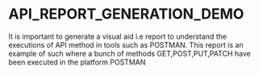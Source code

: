 # API_REPORT_GENERATION_DEMO
It is important to generate a visual aid i.e report to understand the executions of API method in tools such as POSTMAN. This report is an example of such where a bunch of methods GET,POST,PUT,PATCH have been executed in the platform POSTMAN
